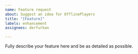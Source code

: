 ```yaml
---
name: Feature request
about: Suggest an idea for OfflinePlayers
title: "[Feature]"
labels: enhancement
assignees: derfurkan

---
```


Fully describe your feature here and be as detailed as possible.
